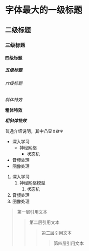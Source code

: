 # 字体最大的一级标题

## 二级标题

### 三级标题

#### 四级标题

##### 五级标题

###### 六级标题

*斜体特效*

**粗体特效**

***粗斜体特效***

普通介绍说明，其中凸显`关键字`

* 深入学习
  * 神经网络
    * 状态机
* 音频处理
* 图像处理

1. 深入学习
	1. 神经网络模型
		1. 状态机
2. 音频处理
3. 图像处理

> 第一层引用文本
>> 第二层引用文本
>>> 第三层引用文本
>>>> 第四层引用文本
